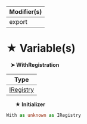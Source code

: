 | Modifier(s)                            |
|----------------------------------------|
| export |

# &#9733; Variable(s)

&nbsp;&nbsp; **&#10148; WithRegistration**

| Type                        |
|-----------------------------|
| [IRegistry](/kernel/interface/di/iregistry.md) |

&nbsp;&nbsp;&nbsp;&nbsp;&nbsp; **&#9733; Initializer**

```ts
With as unknown as IRegistry
```